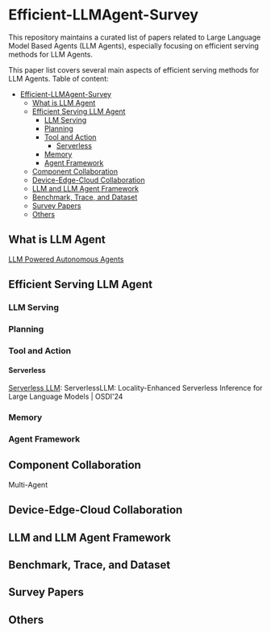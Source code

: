 # Efficient-LLMAgent-Survey
This repository maintains a curated list of papers related to Large Language Model Based Agents (LLM Agents), especially focusing on efficient serving methods for LLM Agents.

This paper list covers several main aspects of efficient serving methods for LLM Agents. 
Table of content:

- [Efficient-LLMAgent-Survey](#efficient-llmagent-survey)
  - [What is LLM Agent](#what-is-llm-agent)
  - [Efficient Serving LLM Agent](#efficient-serving-llm-agent)
    - [LLM Serving](#llm-serving)
    - [Planning](#planning)
    - [Tool and Action](#tool-and-action)
      - [Serverless](#serverless)
    - [Memory](#memory)
    - [Agent Framework](#agent-framework)
  - [Component Collaboration](#component-collaboration)
  - [Device-Edge-Cloud Collaboration](#device-edge-cloud-collaboration)
  - [LLM and LLM Agent Framework](#llm-and-llm-agent-framework)
  - [Benchmark, Trace, and Dataset](#benchmark-trace-and-dataset)
  - [Survey Papers](#survey-papers)
  - [Others](#others)



## What is LLM Agent
[LLM Powered Autonomous Agents](https://lilianweng.github.io/posts/2023-06-23-agent/)

## Efficient Serving LLM Agent

### LLM Serving

### Planning

### Tool and Action

#### Serverless
[Serverless LLM](https://arxiv.org/abs/2401.14351): ServerlessLLM: Locality-Enhanced Serverless Inference for Large Language Models | OSDI'24
### Memory

### Agent Framework

## Component Collaboration

Multi-Agent

##  Device-Edge-Cloud Collaboration


## LLM and LLM Agent Framework


## Benchmark, Trace, and Dataset




## Survey Papers


## Others

